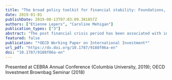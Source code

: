 ```yaml
---
title: "The broad policy toolkit for financial stability: Foundations, fences, and fire doors"
date: 2019-01-01
publishDate: 2019-08-13T07:03:09.381857Z
authors: ["Etienne Lepers", "Caroline Mehigan"]
publication_types: ["3"]
abstract: "The post financial crisis period has been associated with increased countercyclical use of various financial policies, including residency-based measures. This paper analyses in a single analytical framework the relative effectiveness of three types of financial policies – macroprudential (foundations), currency-based (fences), and residency-based measures (fire doors). The findings in this paper are based on a granular quarterly database of adjustments in these policies that covers both advanced and emerging economies from 2000 to 2015. The results show that residency-based measures on bonds and credit reduce capital inflows but provide limited support for a credit-mitigation role. While no evidence emerges that macroprudential measures alter capital inflows, most appear effective in reducing credit growth. Currency-based measures may reduce both inflows and credit growth (particularly FX reserve requirements and FX lending regulations). These results indicate that the impact of policies needs to be analysed at a granular level and that policy makers should adopt an integrated view of the financial policy toolkit."
featured: false
publication: "*OECD Working Paper on International Investment*"
url_pdf: "https://dx.doi.org/10.1787/9188f06a-en"
doi: "10.1787/9188f06a-en"
---
```


Presented at CEBRA Annual Conference (Columbia University, 2019); OECD Investment Brownbag Seminar (2018)
